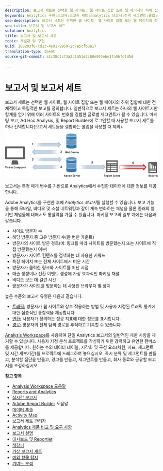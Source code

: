 ```yaml
---
description: 보고서 세트는 선택한 웹 사이트, 웹 사이트 집합 또는 웹 페이지의 하위 집합에 대한 전체적이고 독립적인 보고를 정의합니다. 일반적으로 보고서 세트는 하나의 웹 사이트지만 합계를 얻기 위해 여러 사이트의 번호를 결합한 글로벌 세그먼트가 될 수 있습니다. 마케팅 보고, Ad Hoc Analysis, 및 Report Builder에 로그인할 때 사용할 보고서 세트를 하나 선택합니다(보고서 세트들을 결합하는 롤업을 사용할 때 제외).
keywords: Analytics 구현;보고서;보고서 세트;analytics 보고서;전역 세그먼트;롤업;롤업;보고서 세트 결합;트래픽;전환;경로
seo-description: 보고서 세트는 선택한 웹 사이트, 웹 사이트 집합 또는 웹 페이지의 하위 집합에 대한 전체적이고 독립적인 보고를 정의합니다. 일반적으로 보고서 세트는 하나의 웹 사이트지만 합계를 얻기 위해 여러 사이트의 번호를 결합한 글로벌 세그먼트가 될 수 있습니다. 마케팅 보고, Ad Hoc Analysis, 및 Report Builder에 로그인할 때 사용할 보고서 세트를 하나 선택합니다(보고서 세트들을 결합하는 롤업을 사용할 때 제외).
seo-title: 보고서 및 보고서 세트
solution: Analytics
title: 보고서 및 보고서 세트
topic: 개발자 및 구현
uuid: 288203f6-cd13-4e01-9950-2c7e5cfb8a17
translation-type: tm+mt
source-git-commit: a2c38c2cf3a2c1451e2c60e003ebe1fa9bfd145d

---
```



# 보고서 및 보고서 세트

보고서 세트는 선택한 웹 사이트, 웹 사이트 집합 또는 웹 페이지의 하위 집합에 대한 전체적이고 독립적인 보고를 정의합니다. 일반적으로 보고서 세트는 하나의 웹 사이트지만 합계를 얻기 위해 여러 사이트의 번호를 결합한 글로벌 세그먼트가 될 수 있습니다. 마케팅 보고, Ad Hoc Analysis, 및 Report Builder에 로그인할 때 사용할 보고서 세트를 하나 선택합니다(보고서 세트들을 결합하는 롤업을 사용할 때 제외).

![](assets/how-data-is-collected-6.png)

보고서는 특정 매개 변수를 기반으로 Analytics에서 수집한 데이터에 대한 정보를 제공합니다.

Adobe Analytics를 구현한 후에 *Analytics 보고서*&#x200B;를 실행할 수 있습니다. 보고 기능을 통해 모바일, 비디오 및 소셜 네트워킹과 같이 계속 변화하는 채널을 물론 종래의 웹 기반 채널들에 대해서도 통찰력을 가질 수 있습니다. 마케팅 보고의 일부 예에는 다음과 같습니다.

* 사이트 방문자 수
* 해당 방문자 중 고유 방문자 수(한 번만 카운트)
* 방문자의 사이트 방문 경로(예: 링크를 따라 사이트를 방문했는지 또는 사이트에 직접 방문했는지 여부)
* 방문자가 사이트 컨텐츠를 검색하는 데 사용한 키워드
* 특정 페이지 또는 전체 사이트에서 머문 시간
* 방문자가 클릭한 링크와 사이트를 떠난 시점
* 매출 생성이나 전환 이벤트 생성에 가장 효과적인 마케팅 채널
* 비디오 보는 데 걸린 시간
* 방문자가 사이트를 방문하는 데 사용한 브라우저 및 장치

높은 수준의 보고서 유형은 다음과 같습니다.

* [트래픽:](https://marketing.adobe.com/resources/help/en_US/reference/reports_traffic.html) 방문자가 웹 사이트와 상호 작용하는 방법 및 사용자 지정된 트래픽 통계에 대한 심층적인 통찰력을 제공합니다.
* [변환:](https://marketing.adobe.com/resources/help/en_US/reference/reports_conversion.html) 사용자가 정의하는 성공 지표에 대한 정보를 표시합니다.
* [경로:](https://marketing.adobe.com/resources/help/en_US/reference/reports_paths.html) 방문자의 전체 탐색 경로를 추적하고 기록할 수 있습니다.

[Analysis Workspace](https://marketing.adobe.com/resources/help/en_US/analytics/analysis-workspace/)를 사용하여 단일 Analytics 보고서의 일반적인 제한 사항을 제거할 수 있습니다. 사용자 지정 분석 프로젝트를 작성하기 위한 강력하고 유연한 캔버스를 제공합니다. 원하는 수의 데이터 테이블, 시각화 및 구성 요소(차원, 지표, 세그먼트 및 시간 세부기간)를 프로젝트에 드래그하여 놓으십시오. 즉시 분류 및 세그먼트를 만들고, 분석할 집단을 만들고, 경고를 만들고, 세그먼트를 만들고, 회사 동료와 공유할 보고서를 조정하십시오. 

<p class="head"> <b>참고 항목</b> </p>

* [Analysis Workspace 도움말](/help/analyze/analysis-workspace/analysis-workspace-features.md)
* [Reports and Analytics](/help/analyze/reports-analytics/overview/report-overview.md)
* [실시간 보고서](https://marketing.adobe.com/resources/help/en_US/reference/realtime.html)
* [Adobe Report Builder](https://marketing.adobe.com/resources/help/en_US/arb/) 도움말
* [데이터 추출](https://marketing.adobe.com/resources/help/en_US/sc/user/data_extract.html)
* [Activity Map](https://marketing.adobe.com/resources/help/en_US/analytics/activitymap/)
* [보고서 세트 관리자](https://marketing.adobe.com/resources/help/en_US/reference/report_suites_admin.html)
* [Analytics 제품 비교 및 요구 사항](https://marketing.adobe.com/resources/help/en_US/reference/analytics-product-comparison.html)
* [보고서 설명](https://marketing.adobe.com/resources/help/en_US/reference/reports_descriptions.html)
* [대시보드 및 Reportlet](https://marketing.adobe.com/resources/help/en_US/sc/user/dashboard.html)
* [책갈피](/help/analyze/reports-analytics/bookmarks.md)
* [가상 보고서 세트](/help/components/vrs/vrs-about.md)
* [예외 항목 탐지](/help/analyze/analysis-workspace/virtual-analyst/c-anomaly-detection/anomaly-detection.md)
* [기여도 분석](/help/analyze/analysis-workspace/virtual-analyst/contribution-analysis/ca-tokens.md)

